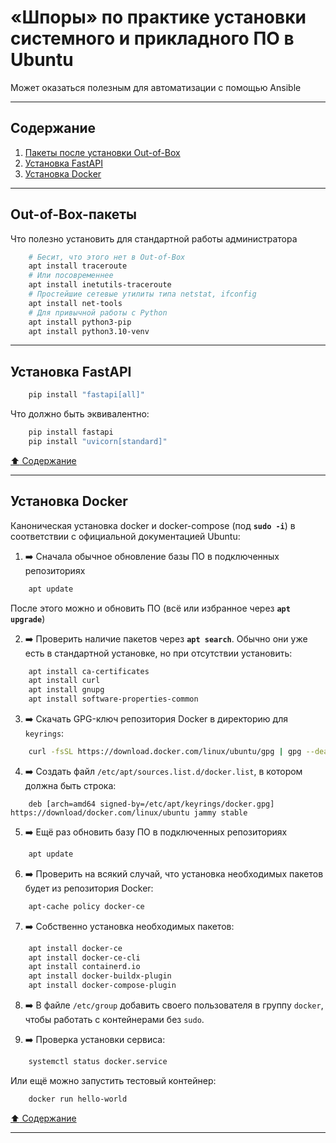 # &laquo;Шпоры&raquo; по практике установки системного и прикладного ПО в Ubuntu #

Может оказаться полезным для автоматизации с помощью Ansible

----

## Содержание ##

1. [Пакеты после установки Out-of-Box](#out-of-box-пакеты)    
2. [Установка FastAPI](#установка-fastapi)    
3. [Установка Docker](#установка-docker)    

----

## Out-of-Box-пакеты ##

Что полезно установить для стандартной работы администратора
```bash
    # Бесит, что этого нет в Out-of-Box
    apt install traceroute
    # Или посовременнее
    apt install inetutils-traceroute
    # Простейшие сетевые утилиты типа netstat, ifconfig
    apt install net-tools
    # Для привычной работы с Python
    apt install python3-pip
    apt install python3.10-venv
```

----

## Установка FastAPI ##

```bash
    pip install "fastapi[all]"
```
Что должно быть эквивалентно:
```bash
    pip install fastapi
    pip install "uvicorn[standard]"
```

[:arrow_up: Содержание](#содержание)

----

## Установка Docker ##

Каноническая установка docker и docker-compose (под **`sudo -i`**) в
соответствии с официальной документацией Ubuntu:

1. :arrow_right: Сначала обычное обновление базы ПО в подключенных репозиториях
```bash
    apt update
```
После этого можно и обновить ПО (всё или избранное через **`apt upgrade`**)

2. :arrow_right: Проверить наличие пакетов через **`apt search`**. Обычно они
уже есть в стандартной установке, но при отсутствии установить:
```bash
    apt install ca-certificates
    apt install curl
    apt install gnupg
    apt install software-properties-common
```

3. :arrow_right: Скачать GPG-ключ репозитория Docker в директорию для `keyrings`:
```bash
    curl -fsSL https://download.docker.com/linux/ubuntu/gpg | gpg --dearmor -o /etc/apt/keyrings/docker.gpg
```

4. :arrow_right: Создать файл `/etc/apt/sources.list.d/docker.list`, в котором
должна быть строка:
```text
    deb [arch=amd64 signed-by=/etc/apt/keyrings/docker.gpg] https://download/docker.com/linux/ubuntu jammy stable
```

5. :arrow_right: Ещё раз обновить базу ПО в подключенных репозиториях
```bash
    apt update
```

6. :arrow_right: Проверить на всякий случай, что установка необходимых пакетов
будет из репозитория Docker:
```bash
    apt-cache policy docker-ce
```

7. :arrow_right: Собственно установка необходимых пакетов:
```bash
    apt install docker-ce
    apt install docker-ce-cli
    apt install containerd.io
    apt install docker-buildx-plugin
    apt install docker-compose-plugin
```

8. :arrow_right: В файле `/etc/group` добавить своего пользователя в группу
`docker`, чтобы работать с контейнерами без `sudo`.

9. :arrow_right: Проверка установки сервиса:
```bash
    systemctl status docker.service
```
Или ещё можно запустить тестовый контейнер:
```bash
    docker run hello-world
```

[:arrow_up: Содержание](#содержание)

----
